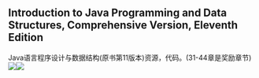 ## Introduction to Java Programming and Data Structures, Comprehensive Version, Eleventh Edition
Java语言程序设计与数据结构(原书第11版本)资源，代码。(31-44章是奖励章节)  
![](https://i.imgur.com/l3cYbe9.png)![](https://i.imgur.com/BHpJhvx.png)



